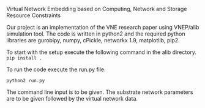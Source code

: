 Virtual Network Embedding based on Computing, Network and Storage Resource Constraints
 
Our project is an implementation of the VNE research paper using VNEP/alib simulation tool.
The code is written in python2 and the required python libraries are gurobipy, numpy, cPickle, networkx 1.9, matplotlib, pip2. 

To start with the setup execute the following command in the alib directory.
``pip install .``

To run the code execute the run.py file.

``python2 run.py``

The command line input is to be given. The substrate network parameters are to be given followed by the virtual network data.